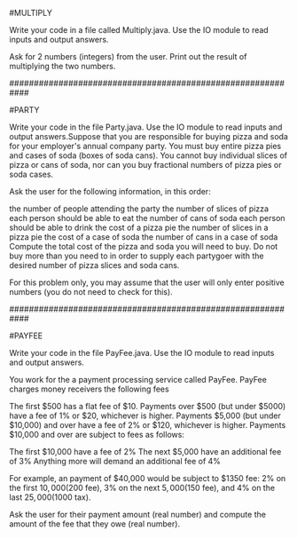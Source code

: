 #MULTIPLY

Write your code in a file called Multiply.java. Use the IO module to read inputs and output answers.

Ask for 2 numbers (integers) from the user. Print out the result of multiplying the two numbers.



############################################################

#PARTY

Write your code in the file Party.java. Use the IO module to read inputs and output answers.Suppose that you are responsible for buying pizza and soda for your employer's annual company party. You must buy entire pizza pies and cases of soda (boxes of soda cans). You cannot buy individual slices of pizza or cans of soda, nor can you buy fractional numbers of pizza pies or soda cases.

Ask the user for the following information, in this order:

the number of people attending the party
the number of slices of pizza each person should be able to eat
the number of cans of soda each person should be able to drink
the cost of a pizza pie
the number of slices in a pizza pie
the cost of a case of soda
the number of cans in a case of soda
Compute the total cost of the pizza and soda you will need to buy. Do not buy more than you need to in order to supply each partygoer with the desired number of pizza slices and soda cans.

For this problem only, you may assume that the user will only enter positive numbers (you do not need to check for this).



############################################################

#PAYFEE

Write your code in the file PayFee.java. Use the IO module to read inputs and output answers.

You work for the a payment processing service called PayFee. PayFee charges money receivers the following fees


The first $500 has a flat fee of $10.
Payments over $500 (but under $5000) have a fee of 1% or $20, whichever is higher.
Payments $5,000 (but under $10,000)  and over have a fee of 2% or $120, whichever is higher.
Payments $10,000 and over are subject to fees as follows:

The first $10,000 have a fee of 2%
The next $5,000 have an additional fee of 3%
Anything more will demand an additional fee of 4%

For example, an payment of $40,000 would be subject to $1350 fee: 2% on the first $10,000 ($200 fee), 3% on the next $5,000 ($150 fee), and 4% on the last $25,000 ($1000 tax).

Ask the user for their payment amount (real number) and compute the amount of the fee that they owe (real number).
